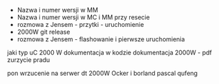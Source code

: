 - Nazwa i numer wersji w MM
- Nazwa i numer wersji w MC i MM przy resecie
- rozmowa z Jensem - przytki - uruchomienie
- 2000W git release
- rozmowa z Jensem - flashowanie i pierwsze uruchomienia


jaki typ uC
2000 W dokumentacja w kodzie
dokumentacja 2000W - pdf
zurzycie pradu


pon
wrzucenie na serwer dt 2000W
Ocker i borland pascal
qufeng
